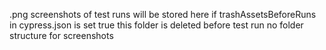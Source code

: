 .png screenshots of test runs will be stored here
if trashAssetsBeforeRuns in cypress.json is set true this folder is deleted before test run
no folder structure for screenshots